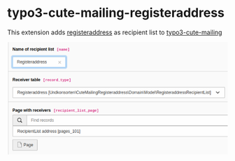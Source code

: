 # typo3-cute-mailing-registeraddress

This extension adds [registeraddress](https://github.com/undkonsorten/registeraddress) as recipient list to [typo3-cute-mailing](https://github.com/undkonsorten/typo3-cute-mailing)

![backend](./Documentation/Images/Backend.png)
